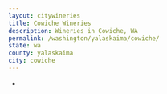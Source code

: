 ```yaml
---
layout: citywineries
title: Cowiche Wineries
description: Wineries in Cowiche, WA
permalink: /washington/yalaskaima/cowiche/
state: wa
county: yalaskaima
city: cowiche
---
```

-
